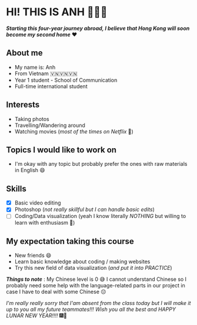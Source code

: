 # HI! THIS IS ANH 🙋🏻‍♀️

***Starting this four-year journey abroad, I believe that Hong Kong will soon become my second home*** ❤️

## About me
* My name is: Anh
* From Vietnam 🇻🇳🇻🇳🇻🇳
* Year 1 student - School of Communication
* Full-time international student

## Interests
* Taking photos
* Travelling/Wandering around
* Watching movies (*most of the times on Netflix* 🙈)

## Topics I would like to work on
* I'm okay with any topic but probably prefer the ones with raw materials in English :smile:

## Skills 
- [x] Basic video editing
- [x] Photoshop (*not really skillful but I can handle basic edits*)
- [ ] Coding/Data visualization (yeah I know literally *NOTHING* but willing to learn with enthusiasm 🙈)

## My expectation taking this course
* New friends :smile:
* Learn basic knowledge about coding / making websites
* Try this new field of data visualization (*and put it into PRACTICE*)

***Things to note*** : My Chinese level is 0 😅 I cannot understand Chinese so I probably need some help with the language-related parts in our project in case I have to deal with some Chinese 😔 

*I'm really really sorry that I'am absent from the class today but I will make it up to you all my future teammates!!! Wish you all the best and HAPPY LUNAR NEW YEAR!!!!* :fireworks::confetti_ball:

